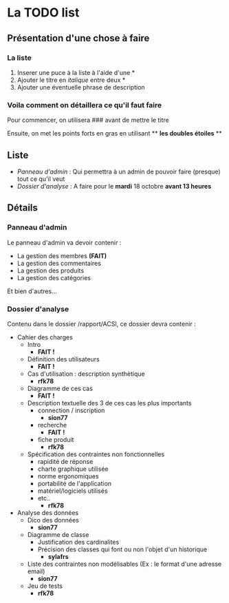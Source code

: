 # La TODO list 
## Présentation d'une chose à faire
### La liste

1. Inserer une puce à la liste à l'aide d'une \*
2. Ajouter le titre en *italique* entre deux \*
3. Ajouter une éventuelle phrase de description

### Voila comment on détaillera ce qu'il faut faire

Pour commencer, on utilisera ### avant de mettre le titre

Ensuite, on met les points forts en gras en utilisant \** **les doubles étoiles** \**

## Liste

* *Panneau d'admin* : Qui permettra à un admin de pouvoir faire (presque) tout ce qu'il veut
* *Dossier d'analyse* : A faire pour le **mardi** 18 octobre **avant 13 heures**

## Détails

### Panneau d'admin

Le panneau d'admin va devoir contenir :

* La gestion des membres **(FAIT)**
* La gestion des commentaires
* La gestion des produits
* La gestion des catégories

Et bien d'autres...

### Dossier d'analyse

Contenu dans le dossier /rapport/ACSI, ce dossier devra contenir :

* Cahier des charges
	* Intro
		* **FAIT !**
	* Définition des utilisateurs
		* **FAIT !**
	* Cas d'utilisation : description synthètique
		* **rfk78**
	* Diagramme de ces cas
		* **FAIT !**
	* Description textuelle des 3 de ces cas les plus importants 
		* connection / inscription
			* **sion77**
		* recherche
			* **FAIT !**
		* fiche produit
			* **rfk78**
	* Spécification des contraintes non fonctionnelles
		* rapidité de réponse
		* charte graphique utilisée
		* norme ergonomiques
		* portabilité de l'application
		* matériel/logiciels utilisés
		* etc..
			* **rfk78**
* Analyse des données
	* Dico des données
		* **sion77**
	* Diagramme de classe
		* Justification des cardinalites
		* Précision des classes qui font ou non l'objet d'un historique
			* **sylafrs**
	* Liste des contraintes non modélisables (Ex : le format d'une adresse email)
		* **sion77**
	* Jeu de tests
		* **rfk78**